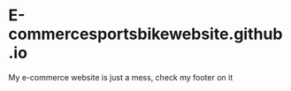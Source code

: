 # E-commercesportsbikewebsite.github.io
My e-commerce website is just a mess, check my footer on it
